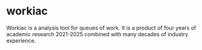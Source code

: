 # workiac
Workiac is a analysis tool for queues of work. It is a product of four years of academic research 2021-2025 combined with many decades of industry experience.
